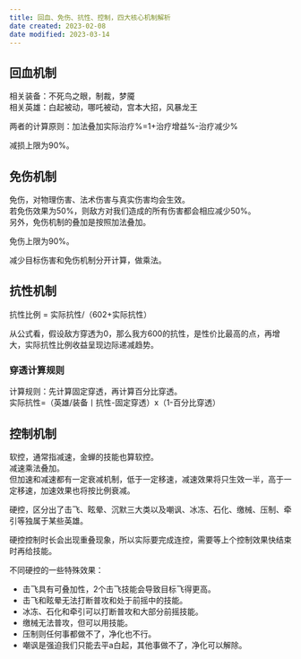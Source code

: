 ```yaml
---
title: 回血、免伤、抗性、控制，四大核心机制解析
date created: 2023-02-08
date modified: 2023-03-14
---
```


## 回血机制

相关装备：不死鸟之眼，制裁，梦魇  
相关英雄：白起被动，哪吒被动，宫本大招，风暴龙王

两者的计算原则：加法叠加实际治疗%=1+治疗增益%-治疗减少%

减损上限为90%。

## 免伤机制

免伤，对物理伤害、法术伤害与真实伤害均会生效。  
若免伤效果为50%，则敌方对我们造成的所有伤害都会相应减少50%。  
另外，免伤机制的叠加是按照加法叠加。

免伤上限为90%。

减少目标伤害和免伤机制分开计算，做乘法。

## 抗性机制

抗性比例 = 实际抗性/（602+实际抗性）

从公式看，假设敌方穿透为0，那么我方600的抗性，是性价比最高的点，再增大，实际抗性比例收益呈现边际递减趋势。

### 穿透计算规则

计算规则：先计算固定穿透，再计算百分比穿透。  
实际抗性=（英雄/装备丨抗性-固定穿透）x（1-百分比穿透）

## 控制机制

软控，通常指减速，金蝉的技能也算软控。  
减速乘法叠加。  
但加速和减速都有一定衰减机制，低于一定移速，减速效果将只生效一半，高于一定移速，加速效果也将按比例衰减。

硬控，区分出了击飞、眩晕、沉默三大类以及嘲讽、冰冻、石化、缴械、压制、牵引等独属于某些英雄。

硬控控制时长会出现重叠现象，所以实际要完成连控，需要等上个控制效果快结束时再给技能。

不同硬控的一些特殊效果：

- 击飞具有可叠加性，2个击飞技能会导致目标飞得更高。
- 击飞和眩晕无法打断普攻和处于前摇中的技能。
- 冰冻、石化和牵引可以打断普攻和大部分前摇技能。
- 缴械无法普攻，但可以用技能。
- 压制则任何事都做不了，净化也不行。
- 嘲讽是强迫我们只能去平a白起，其他事做不了，净化可以解除。
